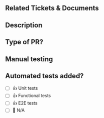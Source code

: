 ## Related Tickets & Documents

<!--
Add task/issue you were working on and any other documents.
-->

## Description

<!--
Please do not leave this blank!
Summary of the change or issues fixed.
-->

## Type of PR?

<!-- Remove the comment blocks to uncomment all applicable types -->

<!-- - 🍕 New feature -->
<!-- - 🐛 Bug Fix -->
<!-- - 🚀 Enhancement -->
<!-- - 🚧 Maintenance -->
<!-- - 🏗️ Other: [Specify your type] -->

## Manual testing

<!--  Outline manual tests performed to verify the changes.
Attach any Screenshots 📸
-->

## Automated tests added?

<!-- Add an 'X' in the box to check them. ex: [x]  -->

- [ ] 👍 Unit tests
- [ ] 👍 Functional tests
- [ ] 👍 E2E tests
- [ ] 🙅 N/A
